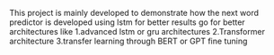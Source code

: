 This project is mainly developed to demonstrate how the next word predictor is developed using lstm 
      for better results go for better architectures like 
              1.advanced lstm or gru architectures 
              2.Transformer architecture 
              3.transfer learning through BERT or GPT fine tuning
